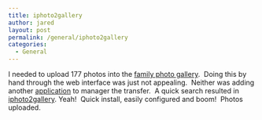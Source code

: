 ```yaml
---
title: iphoto2gallery
author: jared
layout: post
permalink: /general/iphoto2gallery
categories:
  - General
---
```

I needed to upload 177 photos into the <a href="http://gallery.ottleys.net" target="_blank">family photo gallery</a>.  Doing this by hand through the web interface was just not appealing.  Neither was adding another <a href="http://codex.gallery2.org/Gallery_Remote" target="_blank">application</a> to manager the transfer.  A quick search resulted in [iphoto2gallery][1]. Yeah!  Quick install, easily configured and boom!  Photos uploaded.

 [1]: http://zwily.com/iphoto/